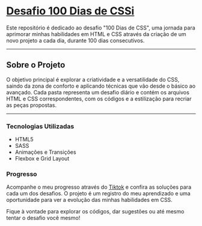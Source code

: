 # <a target="_blank" href="https://alyssondemari.github.io/CSS-100/">Desafio 100 Dias de CSSi</a> <br>
Este repositório é dedicado ao desafio "100 Dias de CSS", uma jornada para aprimorar minhas habilidades em HTML e CSS através da criação de um novo projeto a cada dia, durante 100 dias consecutivos.
<hr>

## Sobre o Projeto <br>
O objetivo principal é explorar a criatividade e a versatilidade do CSS, saindo da zona de conforto e aplicando técnicas que vão desde o básico ao avançado. Cada pasta representa um desafio diário e contém os arquivos HTML e CSS correspondentes, com os códigos e a estilização para recriar as peças propostas.
<hr>

### Tecnologias Utilizadas
<ul>
  <li>HTML5</li>
  <li>SASS</li>
  <li>Animações e Transições</li>
  <li>Flexbox e Grid Layout</li>
</ul>

### Progresso
Acompanhe o meu progresso através do <a target="_blank" href="https://www.tiktok.com/@beginner__dev?lang=pt-BR">Tiktok</a> e confira as soluções para cada um dos desafios. O projeto é um registro do meu aprendizado e uma oportunidade para ver a evolução das minhas habilidades em CSS.

Fique à vontade para explorar os códigos, dar sugestões ou até mesmo tentar o desafio você mesmo!
